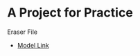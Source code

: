 # A Project for Practice

Eraser File
- [Model Link](https://app.eraser.io/workspace/k4PxDdqyjSkeUSdUgKdA?origin=share)